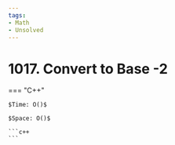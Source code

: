 ```yaml
---
tags:
- Math
- Unsolved
---
```



# 1017. Convert to Base -2

=== "C++"

    $Time: O()$

    $Space: O()$

    ```c++
    ```